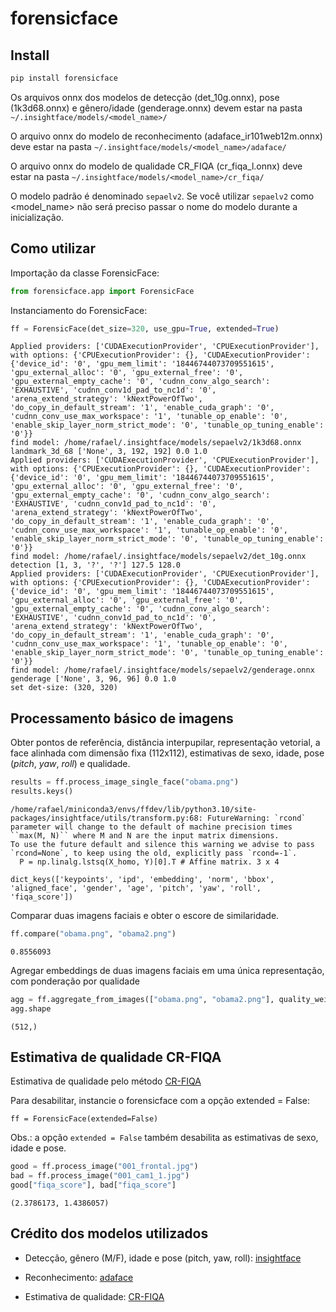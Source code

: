 # forensicface

<!-- WARNING: THIS FILE WAS AUTOGENERATED! DO NOT EDIT! -->

## Install

``` sh
pip install forensicface
```

Os arquivos onnx dos modelos de detecção (det_10g.onnx), pose
(1k3d68.onnx) e gênero/idade (genderage.onnx) devem estar na pasta
`~/.insightface/models/<model_name>/`

O arquivo onnx do modelo de reconhecimento (adaface_ir101web12m.onnx)
deve estar na pasta `~/.insightface/models/<model_name>/adaface/`

O arquivo onnx do modelo de qualidade CR_FIQA (cr_fiqa_l.onnx) deve
estar na pasta `~/.insightface/models/<model_name>/cr_fiqa/`

O modelo padrão é denominado `sepaelv2`. Se você utilizar `sepaelv2` como <model_name> não será preciso passar o nome do modelo durante a inicialização.

## Como utilizar

Importação da classe ForensicFace:

``` python
from forensicface.app import ForensicFace
```

Instanciamento do ForensicFace:

``` python
ff = ForensicFace(det_size=320, use_gpu=True, extended=True)
```

    Applied providers: ['CUDAExecutionProvider', 'CPUExecutionProvider'], with options: {'CPUExecutionProvider': {}, 'CUDAExecutionProvider': {'device_id': '0', 'gpu_mem_limit': '18446744073709551615', 'gpu_external_alloc': '0', 'gpu_external_free': '0', 'gpu_external_empty_cache': '0', 'cudnn_conv_algo_search': 'EXHAUSTIVE', 'cudnn_conv1d_pad_to_nc1d': '0', 'arena_extend_strategy': 'kNextPowerOfTwo', 'do_copy_in_default_stream': '1', 'enable_cuda_graph': '0', 'cudnn_conv_use_max_workspace': '1', 'tunable_op_enable': '0', 'enable_skip_layer_norm_strict_mode': '0', 'tunable_op_tuning_enable': '0'}}
    find model: /home/rafael/.insightface/models/sepaelv2/1k3d68.onnx landmark_3d_68 ['None', 3, 192, 192] 0.0 1.0
    Applied providers: ['CUDAExecutionProvider', 'CPUExecutionProvider'], with options: {'CPUExecutionProvider': {}, 'CUDAExecutionProvider': {'device_id': '0', 'gpu_mem_limit': '18446744073709551615', 'gpu_external_alloc': '0', 'gpu_external_free': '0', 'gpu_external_empty_cache': '0', 'cudnn_conv_algo_search': 'EXHAUSTIVE', 'cudnn_conv1d_pad_to_nc1d': '0', 'arena_extend_strategy': 'kNextPowerOfTwo', 'do_copy_in_default_stream': '1', 'enable_cuda_graph': '0', 'cudnn_conv_use_max_workspace': '1', 'tunable_op_enable': '0', 'enable_skip_layer_norm_strict_mode': '0', 'tunable_op_tuning_enable': '0'}}
    find model: /home/rafael/.insightface/models/sepaelv2/det_10g.onnx detection [1, 3, '?', '?'] 127.5 128.0
    Applied providers: ['CUDAExecutionProvider', 'CPUExecutionProvider'], with options: {'CPUExecutionProvider': {}, 'CUDAExecutionProvider': {'device_id': '0', 'gpu_mem_limit': '18446744073709551615', 'gpu_external_alloc': '0', 'gpu_external_free': '0', 'gpu_external_empty_cache': '0', 'cudnn_conv_algo_search': 'EXHAUSTIVE', 'cudnn_conv1d_pad_to_nc1d': '0', 'arena_extend_strategy': 'kNextPowerOfTwo', 'do_copy_in_default_stream': '1', 'enable_cuda_graph': '0', 'cudnn_conv_use_max_workspace': '1', 'tunable_op_enable': '0', 'enable_skip_layer_norm_strict_mode': '0', 'tunable_op_tuning_enable': '0'}}
    find model: /home/rafael/.insightface/models/sepaelv2/genderage.onnx genderage ['None', 3, 96, 96] 0.0 1.0
    set det-size: (320, 320)

## Processamento básico de imagens

Obter pontos de referência, distância interpupilar, representação
vetorial, a face alinhada com dimensão fixa (112x112), estimativas de
sexo, idade, pose (*pitch*, *yaw*, *roll*) e qualidade.

``` python
results = ff.process_image_single_face("obama.png")
results.keys()
```

    /home/rafael/miniconda3/envs/ffdev/lib/python3.10/site-packages/insightface/utils/transform.py:68: FutureWarning: `rcond` parameter will change to the default of machine precision times ``max(M, N)`` where M and N are the input matrix dimensions.
    To use the future default and silence this warning we advise to pass `rcond=None`, to keep using the old, explicitly pass `rcond=-1`.
      P = np.linalg.lstsq(X_homo, Y)[0].T # Affine matrix. 3 x 4

    dict_keys(['keypoints', 'ipd', 'embedding', 'norm', 'bbox', 'aligned_face', 'gender', 'age', 'pitch', 'yaw', 'roll', 'fiqa_score'])

Comparar duas imagens faciais e obter o escore de similaridade.

``` python
ff.compare("obama.png", "obama2.png")
```

    0.8556093

Agregar embeddings de duas imagens faciais em uma única representação,
com ponderação por qualidade

``` python
agg = ff.aggregate_from_images(["obama.png", "obama2.png"], quality_weight=True)
agg.shape
```

    (512,)

## Estimativa de qualidade CR-FIQA

Estimativa de qualidade pelo método
[CR-FIQA](https://github.com/fdbtrs/CR-FIQA)

Para desabilitar, instancie o forensicface com a opção extended = False:

`ff = ForensicFace(extended=False)`

Obs.: a opção `extended = False` também desabilita as estimativas de
sexo, idade e pose.

``` python
good = ff.process_image("001_frontal.jpg")
bad = ff.process_image("001_cam1_1.jpg")
good["fiqa_score"], bad["fiqa_score"]
```

    (2.3786173, 1.4386057)

## Crédito dos modelos utilizados

- Detecção, gênero (M/F), idade e pose (pitch, yaw, roll):
  [insightface](https://github.com/deepinsight/insightface)

- Reconhecimento: [adaface](https://github.com/mk-minchul/AdaFace)

- Estimativa de qualidade: [CR-FIQA](https://github.com/fdbtrs/CR-FIQA)
